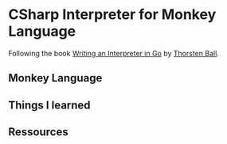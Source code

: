 # CSharp Interpreter for Monkey Language

Following the book [Writing an Interpreter in Go](https://interpreterbook.com/) by [Thorsten Ball](https://github.com/mrnugget).

## Monkey Language

## Things I learned

## Ressources
